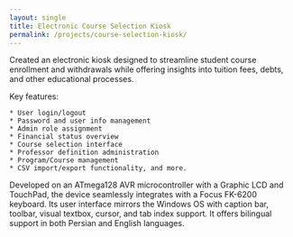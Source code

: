 ```yaml
---
layout: single
title: Electronic Course Selection Kiosk
permalink: /projects/course-selection-kiosk/
---
```



Created an electronic kiosk designed to streamline student course enrollment and withdrawals while offering insights into tuition fees, debts, and other educational processes. 

Key features:

    * User login/logout
    * Password and user info management
    * Admin role assignment
    * Financial status overview
    * Course selection interface
    * Professor definition administration
    * Program/Course management
    * CSV import/export functionality, and more.

Developed on an ATmega128 AVR microcontroller with a Graphic LCD and TouchPad, the device seamlessly integrates with a Focus FK-6200 keyboard. Its user interface mirrors the Windows OS with caption bar, toolbar, visual textbox, cursor, and tab index support. It offers bilingual support in both Persian and English languages.